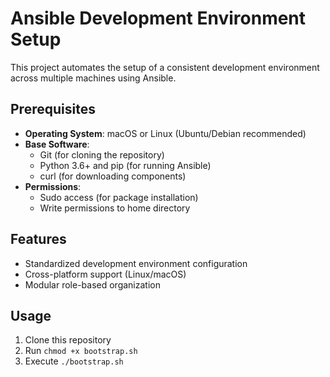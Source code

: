 # Ansible Development Environment Setup

This project automates the setup of a consistent development environment across multiple machines using Ansible.

## Prerequisites

- **Operating System**: macOS or Linux (Ubuntu/Debian recommended)
- **Base Software**:
  - Git (for cloning the repository)
  - Python 3.6+ and pip (for running Ansible)
  - curl (for downloading components)
- **Permissions**:
  - Sudo access (for package installation)
  - Write permissions to home directory

## Features

- Standardized development environment configuration
- Cross-platform support (Linux/macOS)
- Modular role-based organization

## Usage

1. Clone this repository
2. Run `chmod +x bootstrap.sh`
3. Execute `./bootstrap.sh`
